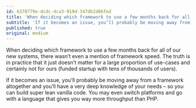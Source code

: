 ```yaml
---
id: 6378779e-dcdc-4ca3-919d-347db2d06fed
title: 'When deciding which framework to use a few months back for all of our new systems, there wasn’t…'
subtitle: 'If it becomes an issue, you’ll probably be moving away from a framework altogether and you’ll have a very deep knowledge of your needs – so…'
published: true
original: medium
---
```




When deciding which framework to use a few months back for all of our new systems, there wasn’t even a mention of framework speed. The truth is in practice that it just doesn’t matter for a large proportion of use-cases and certainly not for ours (funded startup with tens of thousands of users).

If it becomes an issue, you’ll probably be moving away from a framework altogether and you’ll have a very deep knowledge of your needs – so you can build super lean vanilla code. You may even switch platforms and go with a language that gives you way more throughput than PHP.


